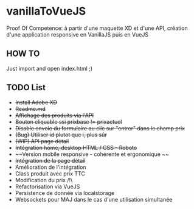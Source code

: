 # vanillaToVueJS

Proof Of Competence: à partir d'une maquette XD et d'une API, création d'une application responsive en VanillaJS puis en VueJS

## HOW TO

Just import and open index.html ;)

## TODO List

* ~~Install Adobe XD~~
* ~~Readme.md~~
* ~~Affichage des produits via l'API~~
* ~~Bouton cliquable ssi prixbase != prixactuel~~
* ~~Disable envoie du formulaire au clic sur "entrer" dans le champ prix~~
* ~~(Bug) Utiliser id plutot que i, plus sûr~~
* ~~(WIP) API page détail~~
* ~~Intégration home, desktop HTML / CSS - Roboto~~
* ~~Version mobile responsive - cohérente et ergonomique ~~
* ~~Intégration de la page détail~~
* Amélioration de l'intégration
* Class produit avec prix TTC
* Modification du prix /!\
* Refactorisation via VueJS
* Persistence de donnée via localstorage
* Websockets pour MAJ dans le cas d'une utilisation simultanée